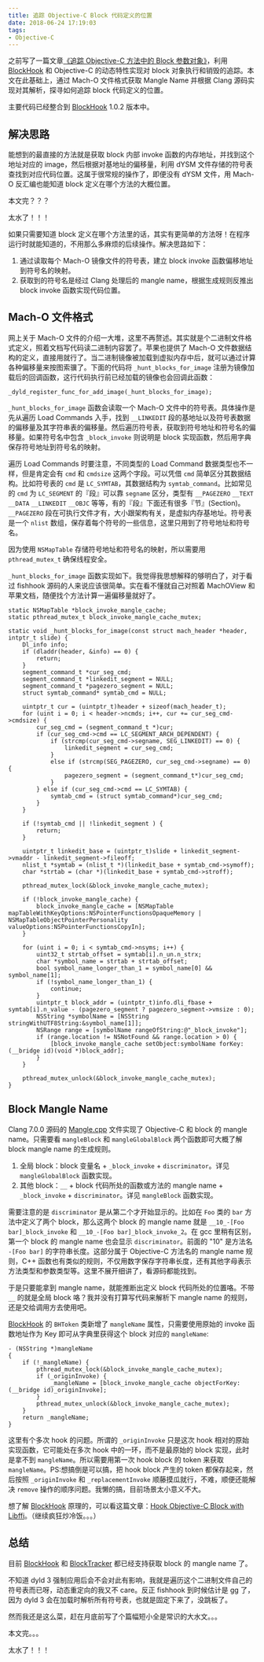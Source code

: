 ```yaml
---
title: 追踪 Objective-C Block 代码定义的位置
date: 2018-06-24 17:19:03
tags:
- Objective-C
---
```


之前写了一篇文章[《追踪 Objective-C 方法中的 Block 参数对象》](http://yulingtianxia.com/blog/2018/03/31/Track-Block-Arguments-of-Objective-C-Method/)，利用 [BlockHook](https://github.com/yulingtianxia/BlockHook) 和 Objective-C 的动态特性实现对 block 对象执行和销毁的追踪。本文在此基础上，通过 Mach-O 文件格式获取 Mangle Name 并根据 Clang 源码实现对其解析，探寻如何追踪 block 代码定义的位置。

主要代码已经整合到 [BlockHook](https://github.com/yulingtianxia/BlockHook) 1.0.2 版本中。

<!--more-->

## 解决思路

能想到的最直接的方法就是获取 block 内部 invoke 函数的内存地址，并找到这个地址对应的 image，然后根据对基地址的偏移量，利用 dYSM 文件存储的符号表查找到对应代码位置。这属于很常规的操作了，即便没有 dYSM 文件，用 Mach-O 反汇编也能知道 block 定义在哪个方法的大概位置。

本文完？？？

太水了！！！

如果只需要知道 block 定义在哪个方法里的话，其实有更简单的方法呀！在程序运行时就能知道的，不用那么多麻烦的后续操作。解决思路如下：

1. 通过读取每个 Mach-O 镜像文件的符号表，建立 block invoke 函数偏移地址到符号名的映射。
2. 获取到的符号名是经过 Clang 处理后的 mangle name，根据生成规则反推出 block invoke 函数实现代码位置。

## Mach-O 文件格式

网上关于 Mach-O 文件的介绍一大堆，这里不再赘述。其实就是个二进制文件格式定义，照着文档写代码读二进制内容罢了。苹果也提供了 Mach-O 文件数据结构的定义，直接用就行了。当二进制镜像被加载到虚拟内存中后，就可以通过计算各种偏移量来按图索骥了。下面的代码将 `_hunt_blocks_for_image` 注册为镜像加载后的回调函数，这行代码执行前已经加载的镜像也会回调此函数：

```
_dyld_register_func_for_add_image(_hunt_blocks_for_image);
```

`_hunt_blocks_for_image` 函数会读取一个 Mach-O 文件中的符号表。具体操作是先从遍历 Load Commands 入手，找到 `__LINKEDIT` 段的基地址以及符号表数据的偏移量及其字符串表的偏移量。然后遍历符号表，获取到符号地址和符号名的偏移量。如果符号名中包含 `_block_invoke` 则说明是 block 实现函数，然后用字典保存符号地址到符号名的映射。

遍历 Load Commands 时要注意，不同类型的 Load Command 数据类型也不一样，但是肯定会有 `cmd` 和 `cmdsize` 这两个字段。可以凭借 `cmd` 简单区分其数据结构。比如符号表的 `cmd` 是 `LC_SYMTAB`，其数据结构为 `symtab_command`。比如常见的 `cmd` 为 `LC_SEGMENT` 的『段』可以靠 `segname` 区分，类型有 `__PAGEZERO` `__TEXT` `__DATA` `__LINKEDIT` `__OBJC` 等等，有的『段』下面还有很多『节』(Section)。`__PAGEZERO` 段在可执行文件才有，大小跟架构有关，是虚拟内存基地址。符号表是一个 `nlist` 数组，保存着每个符号的一些信息，这里只用到了符号地址和符号名。

因为使用 `NSMapTable` 存储符号地址和符号名的映射，所以需要用 `pthread_mutex_t` 确保线程安全。

`_hunt_blocks_for_image` 函数实现如下。我觉得我思想解释的够明白了，对于看过 fishhook 源码的人来说应该很简单。实在看不懂就自己对照着 MachOView 和苹果文档，随便找个方法计算一遍偏移量就好了。

```
static NSMapTable *block_invoke_mangle_cache;
static pthread_mutex_t block_invoke_mangle_cache_mutex;

static void _hunt_blocks_for_image(const struct mach_header *header, intptr_t slide) {
    Dl_info info;
    if (dladdr(header, &info) == 0) {
        return;
    }
    segment_command_t *cur_seg_cmd;
    segment_command_t *linkedit_segment = NULL;
    segment_command_t *pagezero_segment = NULL;
    struct symtab_command* symtab_cmd = NULL;
    
    uintptr_t cur = (uintptr_t)header + sizeof(mach_header_t);
    for (uint i = 0; i < header->ncmds; i++, cur += cur_seg_cmd->cmdsize) {
        cur_seg_cmd = (segment_command_t *)cur;
        if (cur_seg_cmd->cmd == LC_SEGMENT_ARCH_DEPENDENT) {
            if (strcmp(cur_seg_cmd->segname, SEG_LINKEDIT) == 0) {
                linkedit_segment = cur_seg_cmd;
            }
            else if (strcmp(SEG_PAGEZERO, cur_seg_cmd->segname) == 0) {
                pagezero_segment = (segment_command_t*)cur_seg_cmd;
            }
        } else if (cur_seg_cmd->cmd == LC_SYMTAB) {
            symtab_cmd = (struct symtab_command*)cur_seg_cmd;
        }
    }
    
    if (!symtab_cmd || !linkedit_segment ) {
        return;
    }
    
    uintptr_t linkedit_base = (uintptr_t)slide + linkedit_segment->vmaddr - linkedit_segment->fileoff;
    nlist_t *symtab = (nlist_t *)(linkedit_base + symtab_cmd->symoff);
    char *strtab = (char *)(linkedit_base + symtab_cmd->stroff);
    
    pthread_mutex_lock(&block_invoke_mangle_cache_mutex);
    
    if (!block_invoke_mangle_cache) {
        block_invoke_mangle_cache = [NSMapTable mapTableWithKeyOptions:NSPointerFunctionsOpaqueMemory | NSMapTableObjectPointerPersonality valueOptions:NSPointerFunctionsCopyIn];
    }
    
    for (uint i = 0; i < symtab_cmd->nsyms; i++) {
        uint32_t strtab_offset = symtab[i].n_un.n_strx;
        char *symbol_name = strtab + strtab_offset;
        bool symbol_name_longer_than_1 = symbol_name[0] && symbol_name[1];
        if (!symbol_name_longer_than_1) {
            continue;
        }
        uintptr_t block_addr = (uintptr_t)info.dli_fbase + symtab[i].n_value - (pagezero_segment ? pagezero_segment->vmsize : 0);
        NSString *symbolName = [NSString stringWithUTF8String:&symbol_name[1]];
        NSRange range = [symbolName rangeOfString:@"_block_invoke"];
        if (range.location != NSNotFound && range.location > 0) {
            [block_invoke_mangle_cache setObject:symbolName forKey:(__bridge id)(void *)block_addr];
        }
    }
    
    pthread_mutex_unlock(&block_invoke_mangle_cache_mutex);
}
```

## Block Mangle Name

Clang 7.0.0 源码的 [Mangle.cpp](https://clang.llvm.org/doxygen/Mangle_8cpp_source.html#l00060) 文件实现了 Objective-C 和 block 的 mangle name。只需要看 `mangleBlock` 和 `mangleGlobalBlock` 两个函数即可大概了解 block mangle name 的生成规则。

1. 全局 block：block 变量名 + `_block_invoke` + `discriminator`。详见 `mangleGlobalBlock` 函数实现。
2. 其他 block：`__` + block 代码所处的函数或方法的 mangle name + `_block_invoke` + `discriminator`。详见 `mangleBlock` 函数实现。

需要注意的是 `discriminator` 是从第二个才开始显示的。比如在 `Foo` 类的 `bar` 方法中定义了两个 block，那么这两个 block 的 mangle name 就是 `__10_-[Foo bar]_block_invoke` 和 `__10_-[Foo bar]_block_invoke_2`。在 gcc 里稍有区别，第一个 block 的 mangle name 也会显示 `discriminator`。前面的 "10" 是方法名 `-[Foo bar]` 的字符串长度。这部分属于 Objective-C 方法名的 mangle name 规则，C++ 函数也有类似的规则，不仅用数字保存字符串长度，还有其他字母表示方法类型和参数类型等。这里不展开细讲了，看源码都能找到。

于是只要能拿到 mangle name，就能推断出定义 block 代码所处的位置咯。不带 `__` 的就是全局 block 咯？我并没有打算写代码来解析下 mangle name 的规则，还是交给调用方去使用吧。

[BlockHook](https://github.com/yulingtianxia/BlockHook) 的 `BHToken` 类新增了 `mangleName` 属性，只需要使用原始的 invoke 函数地址作为 Key 即可从字典里获得这个 block 对应的 `mangleName`:

```
- (NSString *)mangleName
{
    if (!_mangleName) {
        pthread_mutex_lock(&block_invoke_mangle_cache_mutex);
        if (_originInvoke) {
            _mangleName = [block_invoke_mangle_cache objectForKey:(__bridge id)_originInvoke];
        }
        pthread_mutex_unlock(&block_invoke_mangle_cache_mutex);
    }
    return _mangleName;
}
```

这里有个多次 hook 的问题。所谓的 `_originInvoke` 只是这次 hook 相对的原始实现函数，它可能处在多次 hook 中的一环，而不是最原始的 block 实现，此时是拿不到 `mangleName`。所以需要用第一次 hook block 的 token 来获取 `mangleName`。PS:想搞倒是可以搞，把 hook block 产生的 token 都保存起来，然后按照 `_originInvoke` 和 `_replacementInvoke` 顺藤摸瓜就行，不难，顺便还能解决 `remove` 操作的顺序问题。我懒的搞，目前场景太小意义不大。

想了解 [BlockHook](https://github.com/yulingtianxia/BlockHook) 原理的，可以看这篇文章：[Hook Objective-C Block with Libffi](http://yulingtianxia.com/blog/2018/02/28/Hook-Objective-C-Block-with-Libffi/)。（继续疯狂炒冷饭。。。）

## 总结

目前 [BlockHook](https://github.com/yulingtianxia/BlockHook) 和 [BlockTracker](https://github.com/yulingtianxia/BlockTracker) 都已经支持获取 block 的 mangle name 了。

不知道 dyld 3 强制应用后会不会对此有影响，我就是遍历这个二进制文件自己的符号表而已呀，动态重定向的我又不 care。反正 fishhook 到时候估计是 gg 了，因为 dyld 3 会在加载时解析所有符号表，也就是固定下来了，没跳板了。

然而我还是这么菜，赶在月底前写了个篇幅短小全是常识的大水文。。。

本文完。。。

太水了！！！

